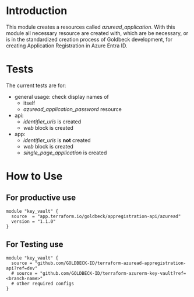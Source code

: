 # Introduction

This module creates a resources called _azuread_application_.
With this module all necessary resource are created with, which are be necessary, or is in the standardized creation process of Goldbeck development, for creating Application Registration in Azure Entra ID.

# Tests

The current tests are for:

- general usage: check display names of
  - itself
  - _azuread_application_password_ resource
- api:
  - _identifier_uris_ is created
  - _web_ block is created
- app:
  - _identifier_uris_ is **not** created
  - _web_ block is created
  - _single_page_application_ is created

# How to Use

## For productive use

```hcl
module "key_vault" {
  source  = "app.terraform.io/goldbeck/appregistration-api/azuread"
  version = "1.1.0"
}
```

## For Testing use

```hcl
module "key_vault" {
  source = "github.com/GOLDBECK-ID/terraform-azuread-appregistration-api?ref=dev"
  # source = "github.com/GOLDBECK-ID/terraform-azurerm-key-vault?ref=<branch-name>"
  # other required configs
}
```
